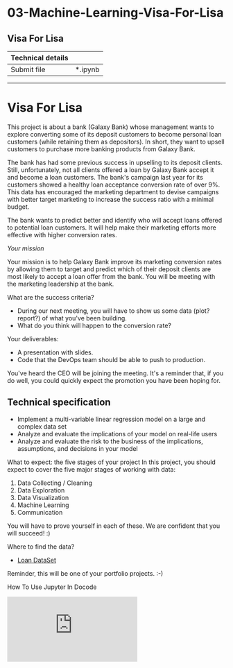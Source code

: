 # 03-Machine-Learning-Visa-For-Lisa

<div class="row">
<div class="col tab-content">
<div class="tab-pane active show" id="subject" role="tabpanel">
<div class="row">
<div class="col-md-12 col-xl-12">
<div class="markdown-body">
<p class="text-muted m-b-15">
</p><h2>Visa For Lisa</h2>
<table>
<thead>
<tr>
<th>Technical details</th>
<th></th>
</tr>
</thead>
<tbody>
<tr>
<td>Submit file</td>
<td>*.ipynb</td>
</tr>
</tbody>
</table>
<hr>
<h1>Visa For Lisa</h1>
<p>This project is about a bank (Galaxy Bank) whose management wants to explore converting some of its deposit customers to become personal loan customers (while retaining them as depositors). In short, they want to upsell customers to purchase more banking products from Galaxy Bank.</p>
<p>The bank has had some previous success in upselling to its deposit clients. Still, unfortunately, not all clients offered a loan by Galaxy Bank accept it and become a loan customers. The bank's campaign last year for its customers showed a healthy loan acceptance conversion rate of over 9%. This data has encouraged the marketing department to devise campaigns with better target marketing to increase the success ratio with a minimal budget.</p>
<p>The bank wants to predict better and identify who will accept loans offered to potential loan customers. It will help make their marketing efforts more effective with higher conversion rates.</p>
<p><em>Your mission</em></p>
<p>Your mission is to help Galaxy Bank improve its marketing conversion rates by allowing them to target and predict which of their deposit clients are most likely to accept a loan offer from the bank. You will be meeting with the marketing leadership at the bank.</p>
<p>What are the success criteria?</p>
<ul>
<li>During our next meeting, you will have to show us some data (plot? report?) of what you've been building.</li>
<li>What do you think will happen to the conversion rate?</li>
</ul>
<p>Your deliverables:</p>
<ul>
<li>A presentation with slides.</li>
<li>Code that the DevOps team should be able to push to production.</li>
</ul>
<p>You've heard the CEO will be joining the meeting. It's a reminder that, if you do well, you could quickly expect the promotion you have been hoping for.</p>
<h2>Technical specification</h2>
<ul>
<li>Implement a multi-variable linear regression model on a large and complex data set</li>
<li>Analyze and evaluate the implications of your model on real-life users</li>
<li>Analyze and evaluate the risk to the business of the implications, assumptions, and decisions in your model</li>
</ul>
<p>What to expect: the five stages of your project
In this project, you should expect to cover the five major stages of working with data:</p>
<ol>
<li>Data Collecting / Cleaning</li>
<li>Data Exploration</li>
<li>Data Visualization</li>
<li>Machine Learning</li>
<li>Communication</li>
</ol>
<p>You will have to prove yourself in each of these. We are confident that you will succeed! :)</p>
<p>Where to find the data?</p>
<ul>
<li><a href="https://storage.googleapis.com/qwasar-public/track-ds/Visa_For_Lisa_Loan_Modelling.csv" target="_blank">Loan DataSet</a></li>
</ul>
<p>Reminder, this will be one of your portfolio projects. :-)</p>

<p></p>
</div>

</div>
</div>
</div>
<div class="tab-pane" id="resources" role="tabpanel">
<div class="row">
<div class="col-xl-12">
<div class="row text-center">
<div class="col p-t-10 f-12">
<p>
How To Use Jupyter In Docode
</p>
</div>
</div>
<div class="row text-center">
<div class="col">
<iframe frameborder="0" src="https://www.youtube.com/embed/J5MpsvScKzE"></iframe>
</div>
</div>

</div>
</div>
</div>
</div>
</div>
